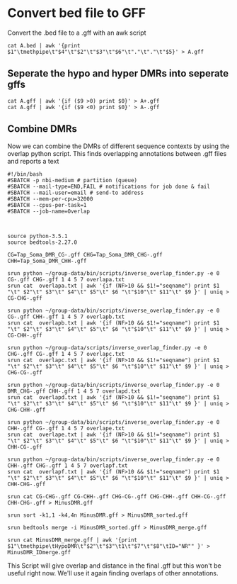 # Convert bed file to GFF

Convert the .bed file to a .gff with an awk script

```
cat A.bed | awk '{print $1"\tmethpipe\t"$4"\t"$2"\t"$3"\t"$6"\t"."\t"."\t"$5}' > A.gff
```

## Seperate the hypo and hyper DMRs into seperate gffs

```
cat A.gff | awk '{if ($9 >0) print $0}' > A+.gff
cat A.gff | awk '{if ($9 <0) print $0}' > A-.gff
```

## Combine DMRs
Now we can combine the DMRs of different sequence contexts by using the overlap python script.
This finds overlapping annotations between .gff files and reports a text 

```
#!/bin/bash
#SBATCH -p nbi-medium # partition (queue)
#SBATCH --mail-type=END,FAIL # notifications for job done & fail
#SBATCH --mail-user=email # send-to address
#SBATCH --mem-per-cpu=32000
#SBATCH --cpus-per-task=1
#SBATCH --job-name=Overlap



source python-3.5.1
source bedtools-2.27.0

CG=Tap_Soma_DMR_CG-.gff CHG=Tap_Soma_DMR_CHG-.gff CHH=Tap_Soma_DMR_CHH-.gff

srun python ~/group-data/bin/scripts/inverse_overlap_finder.py -e 0 CG-.gff CHG-.gff 1 4 5 7 overlapa.txt
srun cat  overlapa.txt | awk '{if (NF>10 && $1!="seqname") print $1 "\t" $2"\t" $3"\t" $4"\t" $5"\t" $6 "\t"$10"\t" $11"\t" $9 }' | uniq > CG-CHG-.gff

srun python ~/group-data/bin/scripts/inverse_overlap_finder.py -e 0 CG-.gff CHH-.gff 1 4 5 7 overlapb.txt
srun cat  overlapb.txt | awk '{if (NF>10 && $1!="seqname") print $1 "\t" $2"\t" $3"\t" $4"\t" $5"\t" $6 "\t"$10"\t" $11"\t" $9 }' | uniq > CG-CHH-.gff

srun python ~/group-data/scripts/inverse_overlap_finder.py -e 0 CHG-.gff CG-.gff 1 4 5 7 overlapc.txt
srun cat  overlapc.txt | awk '{if (NF>10 && $1!="seqname") print $1 "\t" $2"\t" $3"\t" $4"\t" $5"\t" $6 "\t"$10"\t" $11"\t" $9 }' | uniq > CHG-CG-.gff

srun python ~/group-data/bin/scripts/inverse_overlap_finder.py -e 0 DMR_CHG-.gff CHH-.gff 1 4 5 7 overlapd.txt
srun cat  overlapd.txt | awk '{if (NF>10 && $1!="seqname") print $1 "\t" $2"\t" $3"\t" $4"\t" $5"\t" $6 "\t"$10"\t" $11"\t" $9 }' | uniq > CHG-CHH-.gff

srun python ~/group-data/bin/scripts/inverse_overlap_finder.py -e 0 CHH-.gff CG-.gff 1 4 5 7 overlape.txt
srun cat  overlape.txt | awk '{if (NF>10 && $1!="seqname") print $1 "\t" $2"\t" $3"\t" $4"\t" $5"\t" $6 "\t"$10"\t" $11"\t" $9 }' | uniq > CHH-CG-.gff

srun python ~/group-data/bin/scripts/inverse_overlap_finder.py -e 0 CHH-.gff CHG-.gff 1 4 5 7 overlapf.txt
srun cat  overlapf.txt | awk '{if (NF>10 && $1!="seqname") print $1 "\t" $2"\t" $3"\t" $4"\t" $5"\t" $6 "\t"$10"\t" $11"\t" $9 }' | uniq > CHH-CHG-.gff

srun cat CG-CHG-.gff CG-CHH-.gff CHG-CG-.gff CHG-CHH-.gff CHH-CG-.gff CHH-CHG-.gff > MinusDMR.gff

srun sort -k1,1 -k4,4n MinusDMR.gff > MinusDMR_sorted.gff

srun bedtools merge -i MinusDMR_sorted.gff > MinusDMR_merge.gff

srun cat MinusDMR_merge.gff | awk '{print $1"\tmethpipe\tHypoDMR\t"$2"\t"$3"\t1\t"$7"\t"$8"\tID="NR"" }' > MinusDMR_IDmerge.gff
```

This Script will give overlap and distance in the final .gff but this won't be useful right now.
We'll use it again finding overlaps of other annotations.
